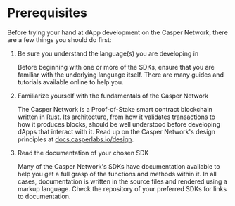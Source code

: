 # Prerequisites

Before trying your hand at dApp development on the Casper Network, there are a few things you should do first:

1. Be sure you understand the language(s) you are developing in

   Before beginning with one or more of the SDKs, ensure that you are familiar with the underlying language itself. There are many guides and tutorials available online to help you.

2. Familiarize yourself with the fundamentals of the Casper Network

   The Casper Network is a Proof-of-Stake smart contract blockchain written in Rust. Its architecture, from how it validates transactions to how it produces blocks, should be well understood before developing dApps that interact with it. Read up on the Casper Network's design principles at [docs.casperlabs.io/design](https://docs.casperlabs.io/design).

3. Read the documentation of your chosen SDK

   Many of the Casper Network's SDKs have documentation available to help you get a full grasp of the functions and methods within it. In all cases, documentation is written in the source files and rendered using a markup language. Check the repository of your preferred SDKs for links to documentation.